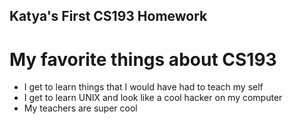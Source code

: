## Katya's First CS193 Homework

# My favorite things about CS193

- I get to learn things that I would have had to teach my self
- I get to learn UNIX and look like a cool hacker on my computer
- My teachers are super cool
